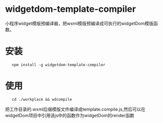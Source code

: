 # widgetdom-template-compiler
小程序widget模版预编译器，把wxml模版预编译成可执行的widgetDom模版函数。


# 安装
```
   npm install -g widgetdom-template-compiler
```

# 使用
```
   cd ./workplace && wdcompile
```

把工作目录的.wxml后缀模版文件编译成template.compile.js,然后可以在widgetDom项目中引用该js中的函数作为widgetDom的render函数
